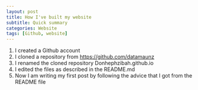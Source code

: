 ```yaml
---
layout: post
title: How I've built my website
subtitle: Quick summary
categories: Website
tags: [Github, website]
---
```


1. I created a Github account
2. I cloned a repository from https://github.com/datamaunz
3. I renamed the cloned repository Donhephzibah.github.io
4. I edited the files as described in the README.md
5. Now I am writing my first post by following the advice that I got from the README file
